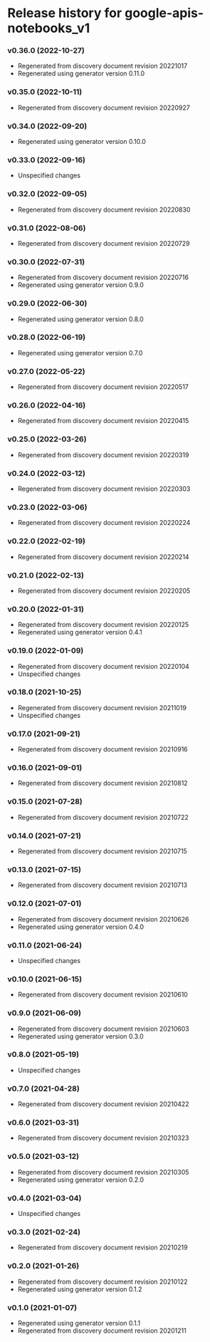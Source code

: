 # Release history for google-apis-notebooks_v1

### v0.36.0 (2022-10-27)

* Regenerated from discovery document revision 20221017
* Regenerated using generator version 0.11.0

### v0.35.0 (2022-10-11)

* Regenerated from discovery document revision 20220927

### v0.34.0 (2022-09-20)

* Regenerated using generator version 0.10.0

### v0.33.0 (2022-09-16)

* Unspecified changes

### v0.32.0 (2022-09-05)

* Regenerated from discovery document revision 20220830

### v0.31.0 (2022-08-06)

* Regenerated from discovery document revision 20220729

### v0.30.0 (2022-07-31)

* Regenerated from discovery document revision 20220716
* Regenerated using generator version 0.9.0

### v0.29.0 (2022-06-30)

* Regenerated using generator version 0.8.0

### v0.28.0 (2022-06-19)

* Regenerated using generator version 0.7.0

### v0.27.0 (2022-05-22)

* Regenerated from discovery document revision 20220517

### v0.26.0 (2022-04-16)

* Regenerated from discovery document revision 20220415

### v0.25.0 (2022-03-26)

* Regenerated from discovery document revision 20220319

### v0.24.0 (2022-03-12)

* Regenerated from discovery document revision 20220303

### v0.23.0 (2022-03-06)

* Regenerated from discovery document revision 20220224

### v0.22.0 (2022-02-19)

* Regenerated from discovery document revision 20220214

### v0.21.0 (2022-02-13)

* Regenerated from discovery document revision 20220205

### v0.20.0 (2022-01-31)

* Regenerated from discovery document revision 20220125
* Regenerated using generator version 0.4.1

### v0.19.0 (2022-01-09)

* Regenerated from discovery document revision 20220104
* Unspecified changes

### v0.18.0 (2021-10-25)

* Regenerated from discovery document revision 20211019
* Unspecified changes

### v0.17.0 (2021-09-21)

* Regenerated from discovery document revision 20210916

### v0.16.0 (2021-09-01)

* Regenerated from discovery document revision 20210812

### v0.15.0 (2021-07-28)

* Regenerated from discovery document revision 20210722

### v0.14.0 (2021-07-21)

* Regenerated from discovery document revision 20210715

### v0.13.0 (2021-07-15)

* Regenerated from discovery document revision 20210713

### v0.12.0 (2021-07-01)

* Regenerated from discovery document revision 20210626
* Regenerated using generator version 0.4.0

### v0.11.0 (2021-06-24)

* Unspecified changes

### v0.10.0 (2021-06-15)

* Regenerated from discovery document revision 20210610

### v0.9.0 (2021-06-09)

* Regenerated from discovery document revision 20210603
* Regenerated using generator version 0.3.0

### v0.8.0 (2021-05-19)

* Unspecified changes

### v0.7.0 (2021-04-28)

* Regenerated from discovery document revision 20210422

### v0.6.0 (2021-03-31)

* Regenerated from discovery document revision 20210323

### v0.5.0 (2021-03-12)

* Regenerated from discovery document revision 20210305
* Regenerated using generator version 0.2.0

### v0.4.0 (2021-03-04)

* Unspecified changes

### v0.3.0 (2021-02-24)

* Regenerated from discovery document revision 20210219

### v0.2.0 (2021-01-26)

* Regenerated from discovery document revision 20210122
* Regenerated using generator version 0.1.2

### v0.1.0 (2021-01-07)

* Regenerated using generator version 0.1.1
* Regenerated from discovery document revision 20201211


